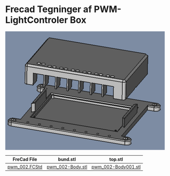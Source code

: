 # Frecad Tegninger af PWM-LightControler Box

![Skærmbillede fra 2022-10-19%2022-08-58.png](./Images/Sk%C3%A6rmbillede%20fra%202022-10-19%2022-08-58.png)

| FreCad File | bund.stl | top.stl |
|:---:          |:---:             |:---: |
| [pwm_002.FCStd](./pwm_002.FCStd) | [pwm_002-Body.stl](./pwm_002-Body.stl) | [pwm_002-Body001.stl](./pwm_002-Body001.stl) |